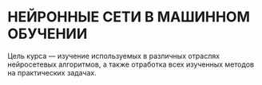 НЕЙРОННЫЕ СЕТИ В МАШИННОМ ОБУЧЕНИИ
======
Цель курса — изучение используемых в различных отраслях нейросетевых алгоритмов, а также отработка всех изученных методов на практических задачах.
